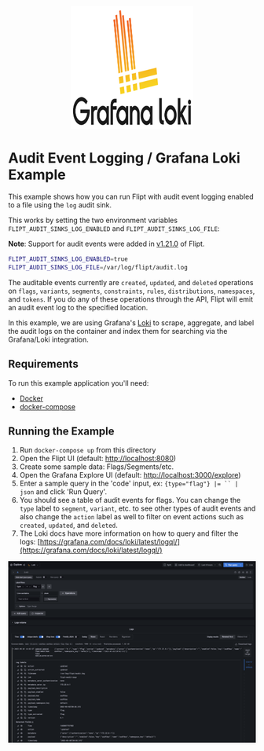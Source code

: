 <p align="center">
    <img src="../../images/logos/loki.svg" alt="Grafana Loki" width=250 height=250 />
</p>

# Audit Event Logging / Grafana Loki Example

This example shows how you can run Flipt with audit event logging enabled to a file using the `log` audit sink.

This works by setting the two environment variables `FLIPT_AUDIT_SINKS_LOG_ENABLED` and `FLIPT_AUDIT_SINKS_LOG_FILE`:

**Note**: Support for audit events were added in [v1.21.0](https://github.com/flipt-io/flipt/releases/tag/v1.21.0) of Flipt.

```bash
FLIPT_AUDIT_SINKS_LOG_ENABLED=true
FLIPT_AUDIT_SINKS_LOG_FILE=/var/log/flipt/audit.log
```

The auditable events currently are `created`, `updated`, and `deleted` operations on `flags`, `variants`, `segments`, `constraints`, `rules`, `distributions`, `namespaces`, and `tokens`. If you do any of these operations through the API, Flipt will emit an audit event log to the specified location.

In this example, we are using Grafana's [Loki](https://grafana.com/docs/loki/latest/) to scrape, aggregate, and label the audit logs on the container and index them for searching via the Grafana/Loki integration. 

## Requirements

To run this example application you'll need:

* [Docker](https://docs.docker.com/install/)
* [docker-compose](https://docs.docker.com/compose/install/)

## Running the Example

1. Run `docker-compose up` from this directory
1. Open the Flipt UI (default: [http://localhost:8080](http://localhost:8080))
1. Create some sample data: Flags/Segments/etc.
1. Open the Grafana Explore UI (default: [http://localhost:3000/explore](http://localhost:3000/explore))
1. Enter a sample query in the 'code' input, ex: `{type="flag"} |= `` | json` and click 'Run Query'.
1. You should see a table of audit events for flags. You can change the `type` label to `segment`, `variant`, etc. to see other types of audit events and also change the `action` label as well to filter on event actions such as `created`, `updated`, and `deleted`.
1. The Loki docs have more information on how to query and filter the logs: [https://grafana.com/docs/loki/latest/logql/](https://grafana.com/docs/loki/latest/logql/)

!['Audit Events/Loki Example'](../../images/loki.png)
